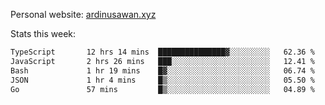 Personal website: [ardinusawan.xyz](https://ardinusawan.xyz)

Stats this week:
<!--START_SECTION:waka-->

```txt
TypeScript       12 hrs 14 mins  ███████████████▓░░░░░░░░░   62.36 %
JavaScript       2 hrs 26 mins   ███░░░░░░░░░░░░░░░░░░░░░░   12.41 %
Bash             1 hr 19 mins    █▓░░░░░░░░░░░░░░░░░░░░░░░   06.74 %
JSON             1 hr 4 mins     █▒░░░░░░░░░░░░░░░░░░░░░░░   05.50 %
Go               57 mins         █▒░░░░░░░░░░░░░░░░░░░░░░░   04.89 %
```

<!--END_SECTION:waka-->
